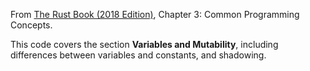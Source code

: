 From [The Rust Book (2018 Edition)](https://doc.rust-lang.org/book/), Chapter 3: Common Programming Concepts.

This code covers the section __Variables and Mutability__, including differences between variables and constants, and shadowing.
